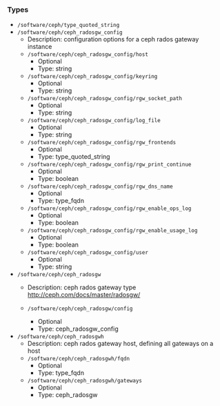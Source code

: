 
### Types

 - `/software/ceph/type_quoted_string`
 - `/software/ceph/ceph_radosgw_config`
    - Description:  configuration options for a ceph rados gateway instance 
    - `/software/ceph/ceph_radosgw_config/host`
        - Optional
        - Type: string
    - `/software/ceph/ceph_radosgw_config/keyring`
        - Optional
        - Type: string
    - `/software/ceph/ceph_radosgw_config/rgw_socket_path`
        - Optional
        - Type: string
    - `/software/ceph/ceph_radosgw_config/log_file`
        - Optional
        - Type: string
    - `/software/ceph/ceph_radosgw_config/rgw_frontends`
        - Optional
        - Type: type_quoted_string
    - `/software/ceph/ceph_radosgw_config/rgw_print_continue`
        - Optional
        - Type: boolean
    - `/software/ceph/ceph_radosgw_config/rgw_dns_name`
        - Optional
        - Type: type_fqdn
    - `/software/ceph/ceph_radosgw_config/rgw_enable_ops_log`
        - Optional
        - Type: boolean
    - `/software/ceph/ceph_radosgw_config/rgw_enable_usage_log`
        - Optional
        - Type: boolean
    - `/software/ceph/ceph_radosgw_config/user`
        - Optional
        - Type: string
 - `/software/ceph/ceph_radosgw`
    - Description:  ceph rados gateway type
http://ceph.com/docs/master/radosgw/

    - `/software/ceph/ceph_radosgw/config`
        - Optional
        - Type: ceph_radosgw_config
 - `/software/ceph/ceph_radosgwh`
    - Description:  ceph rados gateway host, defining all gateways on a host 
    - `/software/ceph/ceph_radosgwh/fqdn`
        - Optional
        - Type: type_fqdn
    - `/software/ceph/ceph_radosgwh/gateways`
        - Optional
        - Type: ceph_radosgw
